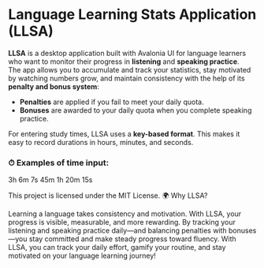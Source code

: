 # Language Learning Stats Application (LLSA)

**LLSA** is a desktop application built with Avalonia UI for language learners who want to monitor their progress in **listening** and **speaking practice**.  
The app allows you to accumulate and track your statistics, stay motivated by watching numbers grow, and maintain consistency with the help of its **penalty and bonus system**:

- **Penalties** are applied if you fail to meet your daily quota.  
- **Bonuses** are awarded to your daily quota when you complete speaking practice.  

For entering study times, LLSA uses a **key-based format**. This makes it easy to record durations in hours, minutes, and seconds.  

### ⏱ Examples of time input:

3h 6m 7s
45m
1h 20m 15s

This project is licensed under the MIT License.
🌍 Why LLSA?

Learning a language takes consistency and motivation. With LLSA, your progress is visible, measurable, and more rewarding. By tracking your listening and speaking practice daily—and balancing penalties with bonuses—you stay committed and make steady progress toward fluency.
With LLSA, you can track your daily effort, gamify your routine, and stay motivated on your language learning journey!
